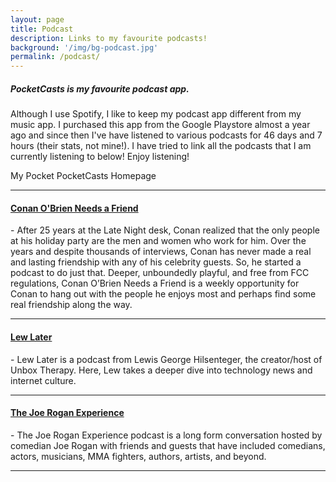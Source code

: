 ```yaml
---
layout: page
title: Podcast
description: Links to my favourite podcasts!
background: '/img/bg-podcast.jpg'
permalink: /podcast/
---
```


<h5> PocketCasts is my favourite podcast app.</h5> 
<p> Although I use Spotify, I like to keep my podcast app different from my music app. I purchased this app from the Google Playstore almost a year ago and since then I've have listened to various podcasts for 46 days and 7 hours (their stats, not mine!). I have tried to link all the podcasts that I am currently listening to below! Enjoy listening! </p>

<blockquote class="imgur-embed-pub" lang="en" data-id="a/5gMPRNC"><a href="//imgur.com/a/5gMPRNC"></a></blockquote><script async src="//s.imgur.com/min/embed.js" charset="utf-8"></script>
<span class="caption text-muted">My Pocket PocketCasts Homepage</span>

<hr>

<h4> <a href="https://www.earwolf.com/show/conan-obrien/" target="_blank" rel="noopener"> Conan O'Brien Needs a Friend </a> </h4>
 - After 25 years at the Late Night desk, Conan realized that the only people at his holiday party are the men and women who work for him. Over the years and despite thousands of interviews, Conan has never made a real and lasting friendship with any of his celebrity guests. So, he started a podcast to do just that. Deeper, unboundedly playful, and free from FCC regulations, Conan O’Brien Needs a Friend is a weekly opportunity for Conan to hang out with the people he enjoys most and perhaps find some real friendship along the way.
<hr>

<h4> <a href="https://www.lewlater.com" target="_blank" rel="noopener"> Lew Later </a> </h4>
 - Lew Later is a podcast from Lewis George Hilsenteger, the creator/host of Unbox Therapy. Here, Lew takes a deeper dive into technology news and internet culture. 
 <hr>

 <h4> <a href="http://podcasts.joerogan.net/" target="_blank" rel="noopener"> The Joe Rogan Experience </a> </h4>
 - The Joe Rogan Experience podcast is a long form conversation hosted by comedian Joe Rogan with friends and guests that have included comedians, actors, musicians, MMA fighters, authors, artists, and beyond.
 <hr>